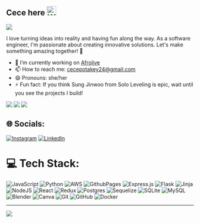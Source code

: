 ## Cece here <img src="https://raw.githubusercontent.com/Tarikul-Islam-Anik/Animated-Fluent-Emojis/master/Emojis/Hand%20gestures/Waving%20Hand.png" alt="Waving Hand" width="25" height="25" />
 <img src="https://res.cloudinary.com/dv9oyy79u/image/upload/v1718809517/Orange_Ebb_and_Flow_Abstract_LinkedIn_Banner_qufnm5.png"  />
 
I love turning ideas into reality and having fun along the way. As a software engineer, I'm passionate about creating innovative solutions. Let's make something amazing together! 🌟
- 🔭 I’m currently working on [Afrolive](https://github.com/cecepot/AfroLive)
- 📫 How to reach me: cecepotakey24@gmail.com
- 😄 Pronouns: she/her
- ⚡ Fun fact: If you think Sung Jinwoo from Solo Leveling is epic, wait until you see the projects I build!

  
![](https://user-images.githubusercontent.com/74038190/216649417-9acc58df-9186-4132-ad43-819a57babb67.gif) ![](https://user-images.githubusercontent.com/74038190/216654128-ad1c5827-e18e-43a6-974b-3669cbb082b9.gif) ![](https://user-images.githubusercontent.com/74038190/216658115-017b0125-1bba-409d-b789-c04362c0adfb.gif)
## 🌐 Socials:
[![Instagram](https://img.shields.io/badge/Instagram-%23E4405F.svg?logo=Instagram&logoColor=white)](https://instagram.com/cece._p) [![LinkedIn](https://img.shields.io/badge/LinkedIn-%230077B5.svg?logo=linkedin&logoColor=white)](https://linkedin.com/in/www.linkedin.com/in/cecepot) 

# 💻 Tech Stack:
![JavaScript](https://img.shields.io/badge/javascript-%23323330.svg?style=flat&logo=javascript&logoColor=%23F7DF1E) ![Python](https://img.shields.io/badge/python-3670A0?style=flat&logo=python&logoColor=ffdd54) ![AWS](https://img.shields.io/badge/AWS-%23FF9900.svg?style=flat&logo=amazon-aws&logoColor=white) ![GithubPages](https://img.shields.io/badge/github%20pages-121013?style=flat&logo=github&logoColor=white) ![Express.js](https://img.shields.io/badge/express.js-%23404d59.svg?style=flat&logo=express&logoColor=%2361DAFB) ![Flask](https://img.shields.io/badge/flask-%23000.svg?style=flat&logo=flask&logoColor=white) ![Jinja](https://img.shields.io/badge/jinja-white.svg?style=flat&logo=jinja&logoColor=black) ![NodeJS](https://img.shields.io/badge/node.js-6DA55F?style=flat&logo=node.js&logoColor=white) ![React](https://img.shields.io/badge/react-%2320232a.svg?style=flat&logo=react&logoColor=%2361DAFB) ![Redux](https://img.shields.io/badge/redux-%23593d88.svg?style=flat&logo=redux&logoColor=white) ![Postgres](https://img.shields.io/badge/postgres-%23316192.svg?style=flat&logo=postgresql&logoColor=white) ![Sequelize](https://img.shields.io/badge/Sequelize-52B0E7?style=flat&logo=Sequelize&logoColor=white) ![SQLite](https://img.shields.io/badge/sqlite-%2307405e.svg?style=flat&logo=sqlite&logoColor=white) ![MySQL](https://img.shields.io/badge/mysql-4479A1.svg?style=flat&logo=mysql&logoColor=white) ![Blender](https://img.shields.io/badge/blender-%23F5792A.svg?style=flat&logo=blender&logoColor=white) ![Canva](https://img.shields.io/badge/Canva-%2300C4CC.svg?style=flat&logo=Canva&logoColor=white) ![Git](https://img.shields.io/badge/git-%23F05033.svg?style=flat&logo=git&logoColor=white) ![GitHub](https://img.shields.io/badge/github-%23121011.svg?style=flat&logo=github&logoColor=white) ![Docker](https://img.shields.io/badge/docker-%230db7ed.svg?style=flat&logo=docker&logoColor=white)


---
[![](https://visitcount.itsvg.in/api?id=cecepot&icon=5&color=10)](https://visitcount.itsvg.in)

<!-- Proudly created with GPRM ( https://gprm.itsvg.in ) -->
